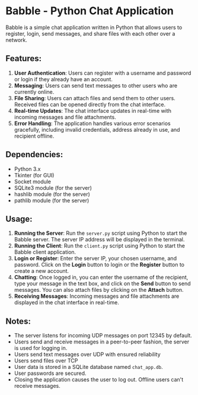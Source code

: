 # Babble - Python Chat Application

Babble is a simple chat application written in Python that allows users to register, login, send messages, and share files with each other over a network.

## Features:

1. **User Authentication**: Users can register with a username and password or login if they already have an account.
2. **Messaging**: Users can send text messages to other users who are currently online.
3. **File Sharing**: Users can attach files and send them to other users. Received files can be opened directly from the chat interface.
4. **Real-time Updates**: The chat interface updates in real-time with incoming messages and file attachments.
5. **Error Handling**: The application handles various error scenarios gracefully, including invalid credentials, address already in use, and recipient offline.

## Dependencies:

- Python 3.x
- Tkinter (for GUI)
- Socket module
- SQLite3 module (for the server)
- hashlib module (for the server)
- pathlib module (for the server)

## Usage:

1. **Running the Server**: Run the `server.py` script using Python to start the Babble server. The server IP address will be displayed in the terminal.
2. **Running the Client**: Run the `client.py` script using Python to start the Babble client application.
2. **Login or Register**: Enter the server IP, your chosen username, and password. Click on the **Login** button to login or the **Register** button to create a new account.
3. **Chatting**: Once logged in, you can enter the username of the recipient, type your message in the text box, and click on the **Send** button to send messages. You can also attach files by clicking on the **Attach** button.
4. **Receiving Messages**: Incoming messages and file attachments are displayed in the chat interface in real-time.

## Notes:

- The server listens for incoming UDP messages on port 12345 by default.
- Users send and receive messages in a peer-to-peer fashion, the server is used for logging in.
- Users send text messages over UDP with ensured reliability
- Users send files over TCP
- User data is stored in a SQLite database named `chat_app.db`.
- User passwords are secured.
- Closing the application causes the user to log out. Offline users can't receive messages.